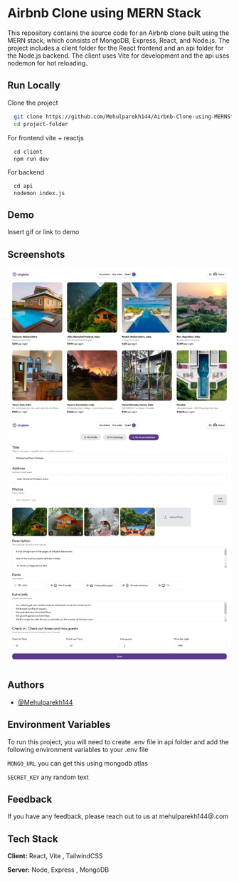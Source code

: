 
# Airbnb Clone using MERN Stack

This repository contains the source code for an Airbnb clone built using the MERN stack, which consists of MongoDB, Express, React, and Node.js. The project includes a client folder for the React frontend and an api folder for the Node.js backend. The client uses Vite for development and the api uses nodemon for hot reloading.


## Run Locally

Clone the project


```bash
  git clone https://github.com/Mehulparekh144/Airbnb-Clone-using-MERNStack.git 
  cd project-folder
```

For frontend vite + reactjs
```
  cd client
  npm run dev
```

For backend 
```
  cd api
  nodemon index.js
```
## Demo

Insert gif or link to demo


## Screenshots

![screenshots](./airbnbCloneImages/Home.jpeg)
![screenshots](./airbnbCloneImages/Accomodations.jpeg)



## Authors

- [@Mehulparekh144](https://www.github.com/Mehulparekh144)


## Environment Variables

To run this project, you will need to create .env file in api folder and  add the following environment variables to your .env file  

`MONGO_URL` you can get this using mongodb atlas

`SECRET_KEY` any random text


## Feedback

If you have any feedback, please reach out to us at mehulparekh144@.com


## Tech Stack

**Client:** React, Vite , TailwindCSS

**Server:** Node, Express , MongoDB

